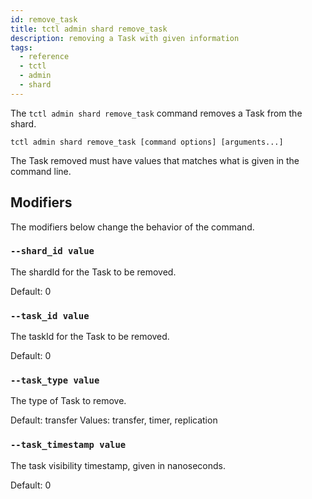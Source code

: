 ```yaml
---
id: remove_task
title: tctl admin shard remove_task
description: removing a Task with given information
tags:
  - reference
  - tctl
  - admin
  - shard
---
```


The `tctl admin shard remove_task` command removes a Task from the shard.

`tctl admin shard remove_task [command options] [arguments...]`

The Task removed must have values that matches what is given in the command line.

## Modifiers
The modifiers below change the behavior of the command.

### `--shard_id value`        
The shardId for the Task to be removed.

Default: 0
   
### `--task_id value`
The taskId for the Task to be removed.

Default: 0

### `--task_type value`
The type of Task to remove.

Default: transfer
Values: transfer, timer, replication

### `--task_timestamp value`
The task visibility timestamp, given in nanoseconds.

Default: 0
